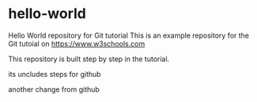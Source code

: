 # hello-world
Hello World repository for Git tutorial
This is an example repository for the Git tutoial on https://www.w3schools.com

This repository is built step by step in the tutorial.

its uncludes steps for github

another change from github
